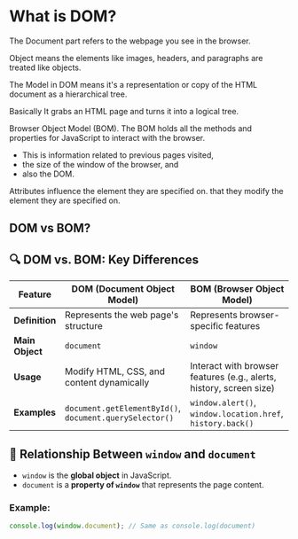 # What is DOM?

The Document part refers to the webpage you see in the browser. 

Object means the elements like images, headers, and paragraphs are treated like objects.

The Model in DOM means it's a representation or copy of the HTML document as a hierarchical tree.

Basically It grabs an HTML page and turns it into a logical tree.

Browser Object Model (BOM). The BOM holds all the methods and properties for JavaScript to interact with the browser. 
- This is information related to previous pages visited, <br />
- the size of the window of the browser, and <br />
- also the DOM. <br />

Attributes influence the element they are specified on. that they modify the element they are specified on. <br />

## DOM vs BOM?

## 🔍 DOM vs. BOM: Key Differences

| Feature  | DOM (Document Object Model) | BOM (Browser Object Model) |
|----------|----------------------------|----------------------------|
| **Definition** | Represents the web page's structure | Represents browser-specific features |
| **Main Object** | `document` | `window` |
| **Usage** | Modify HTML, CSS, and content dynamically | Interact with browser features (e.g., alerts, history, screen size) |
| **Examples** | `document.getElementById()`, `document.querySelector()` | `window.alert()`, `window.location.href`, `history.back()` |

## 🔗 Relationship Between `window` and `document`
- `window` is the **global object** in JavaScript.
- `document` is a **property of `window`** that represents the page content.

### Example:
```js
console.log(window.document); // Same as console.log(document)
